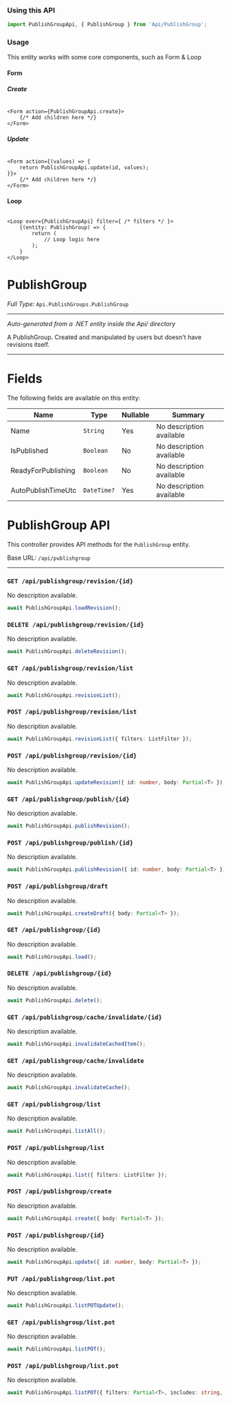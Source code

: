 ### Using this API

```typescript
import PublishGroupApi, { PublishGroup } from 'Api/PublishGroup';
```

### Usage

This entity works with some core components, such as Form & Loop

#### Form

##### Create

```tsx

<Form action={PublishGroupApi.create}>
    {/* Add children here */}
</Form>
```

##### Update

```tsx

<Form action={(values) => { 
    return PublishGroupApi.update(id, values); 
}}>
    {/* Add children here */}
</Form>
```

#### Loop

```tsx

<Loop over={PublishGroupApi} filter={ /* filters */ }>
    {(entity: PublishGroup) => {
        return (
            // Loop logic here
        );
    }
</Loop>
```

# PublishGroup

*Full Type:* `Api.PublishGroups.PublishGroup`



---

*Auto-generated from a .NET entity inside the Api/ directory*

A PublishGroup. Created and manipulated by users but doesn't have revisions itself.

---



# Fields

The following fields are available on this entity:

| Name               | Type        | Nullable | Summary                  |
| ------------------ | ----------- | -------- | ------------------------ |
| Name               | `String`    | Yes      | No description available |
| IsPublished        | `Boolean`   | No       | No description available |
| ReadyForPublishing | `Boolean`   | No       | No description available |
| AutoPublishTimeUtc | `DateTime?` | Yes      | No description available |

# PublishGroup API

This controller provides API methods for the `PublishGroup` entity.

Base URL: `/api/publishgroup`

---

### `GET /api/publishgroup/revision/{id}`

No description available.

```ts
await PublishGroupApi.loadRevision();
```

### `DELETE /api/publishgroup/revision/{id}`

No description available.

```ts
await PublishGroupApi.deleteRevision();
```

### `GET /api/publishgroup/revision/list`

No description available.

```ts
await PublishGroupApi.revisionList();
```

### `POST /api/publishgroup/revision/list`

No description available.

```ts
await PublishGroupApi.revisionList({ filters: ListFilter });
```

### `POST /api/publishgroup/revision/{id}`

No description available.

```ts
await PublishGroupApi.updateRevision({ id: number, body: Partial<T> });
```

### `GET /api/publishgroup/publish/{id}`

No description available.

```ts
await PublishGroupApi.publishRevision();
```

### `POST /api/publishgroup/publish/{id}`

No description available.

```ts
await PublishGroupApi.publishRevision({ id: number, body: Partial<T> });
```

### `POST /api/publishgroup/draft`

No description available.

```ts
await PublishGroupApi.createDraft({ body: Partial<T> });
```

### `GET /api/publishgroup/{id}`

No description available.

```ts
await PublishGroupApi.load();
```

### `DELETE /api/publishgroup/{id}`

No description available.

```ts
await PublishGroupApi.delete();
```

### `GET /api/publishgroup/cache/invalidate/{id}`

No description available.

```ts
await PublishGroupApi.invalidateCachedItem();
```

### `GET /api/publishgroup/cache/invalidate`

No description available.

```ts
await PublishGroupApi.invalidateCache();
```

### `GET /api/publishgroup/list`

No description available.

```ts
await PublishGroupApi.listAll();
```

### `POST /api/publishgroup/list`

No description available.

```ts
await PublishGroupApi.list({ filters: ListFilter });
```

### `POST /api/publishgroup/create`

No description available.

```ts
await PublishGroupApi.create({ body: Partial<T> });
```

### `POST /api/publishgroup/{id}`

No description available.

```ts
await PublishGroupApi.update({ id: number, body: Partial<T> });
```

### `PUT /api/publishgroup/list.pot`

No description available.

```ts
await PublishGroupApi.listPOTUpdate();
```

### `GET /api/publishgroup/list.pot`

No description available.

```ts
await PublishGroupApi.listPOT();
```

### `POST /api/publishgroup/list.pot`

No description available.

```ts
await PublishGroupApi.listPOT({ filters: Partial<T>, includes: string, ignoreFields: string });
```

